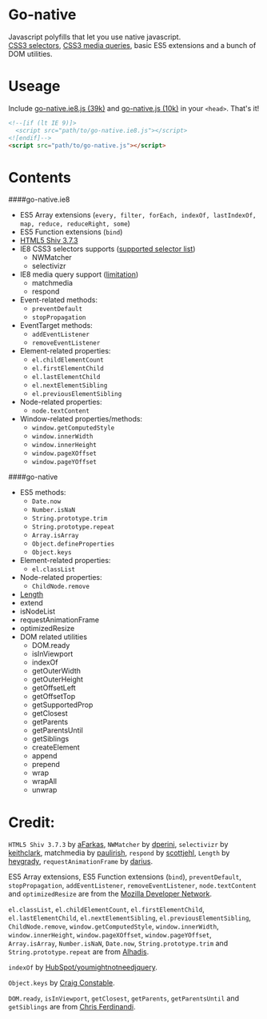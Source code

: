 # Go-native
Javascript polyfills that let you use native javascript.   
[CSS3 selectors](https://www.w3.org/TR/css3-selectors/), [CSS3 media queries](https://www.w3.org/TR/css3-mediaqueries/), basic ES5 extensions and a bunch of DOM utilities.

# Useage
Include [go-native.ie8.js (39k)](https://raw.githubusercontent.com/ganlanyuan/go-native/master/dist/go-native.ie8.js) and [go-native.js (10k)](https://raw.githubusercontent.com/ganlanyuan/go-native/master/dist/go-native.js) in your `<head>`. That's it!
````html
<!--[if (lt IE 9)]>
  <script src="path/to/go-native.ie8.js"></script>
<![endif]-->
<script src="path/to/go-native.js"></script>
````

# Contents
####go-native.ie8  
- ES5 Array extensions (`every, filter, forEach, indexOf, lastIndexOf, map, reduce, reduceRight, some`)
- ES5 Function extensions (`bind`)
- [HTML5 Shiv 3.7.3](https://github.com/aFarkas/html5shiv)
- IE8 CSS3 selectors supports ([supported selector list](http://selectivizr.com/))
  - NWMatcher
  - selectivizr
- IE8 media query support ([limitation](https://github.com/scottjehl/Respond#user-content-support--caveats))
  - matchmedia 
  - respond
- Event-related methods:
  - `preventDefault`
  - `stopPropagation`
- EventTarget methods:
  - `addEventListener`
  - `removeEventListener`
- Element-related properties: 
  - `el.childElementCount`
  - `el.firstElementChild`
  - `el.lastElementChild`
  - `el.nextElementSibling`
  - `el.previousElementSibling`
- Node-related properties:
  - `node.textContent`
- Window-related properties/methods: 
  - `window.getComputedStyle`
  - `window.innerWidth`
  - `window.innerHeight`
  - `window.pageXOffset`
  - `window.pageYOffset`


####go-native
- ES5 methods:
  - `Date.now`
  - `Number.isNaN`
  - `String.prototype.trim`
  - `String.prototype.repeat`
  - `Array.isArray`
  - `Object.defineProperties`
  - `Object.keys`
- Element-related properties: 
  - `el.classList`
- Node-related properties:
  - `ChildNode.remove`
- [Length](https://github.com/heygrady/Units)
- extend
- isNodeList
- requestAnimationFrame
- optimizedResize
- DOM related utilities
  - DOM.ready
  - isInViewport
  - indexOf
  - getOuterWidth
  - getOuterHeight
  - getOffsetLeft
  - getOffsetTop
  - getSupportedProp
  - getClosest
  - getParents
  - getParentsUntil
  - getSiblings
  - createElement
  - append
  - prepend
  - wrap
  - wrapAll
  - unwrap

# Credit:
`HTML5 Shiv 3.7.3` by [aFarkas](https://github.com/aFarkas/html5shiv), `NWMatcher` by [dperini](https://github.com/dperini/nwmatcher), `selectivizr` by [keithclark](https://github.com/keithclark/selectivizr), matchmedia by [paulirish](https://github.com/paulirish/matchMedia.js), `respond` by [scottjehl](https://github.com/scottjehl/Respond), `Length` by [heygrady](https://github.com/heygrady/Units), `requestAnimationFrame` by [darius](https://github.com/darius/requestAnimationFrame).

ES5 Array extensions, ES5 Function extensions (`bind`), 
`preventDefault`, `stopPropagation`, `addEventListener`, `removeEventListener`, `node.textContent` and `optimizedResize` are from the [Mozilla Developer Network](https://developer.mozilla.org/en-US/docs/Web/JavaScript/Reference/Global_Objects/Array).  

`el.classList`, `el.childElementCount`, `el.firstElementChild`, `el.lastElementChild`, `el.nextElementSibling`, `el.previousElementSibling`, `ChildNode.remove`, `window.getComputedStyle`, `window.innerWidth`, `window.innerHeight`, `window.pageXOffset`, `window.pageYOffset`, `Array.isArray`, `Number.isNaN`, `Date.now`, `String.prototype.trim` and `String.prototype.repeat` are from [Alhadis](https://github.com/Alhadis/Fix-IE).  

`indexOf` by [HubSpot/youmightnotneedjquery](https://github.com/HubSpot/YouMightNotNeedjQuery).

`Object.keys` by [Craig Constable](http://tokenposts.blogspot.com.au/2012/04/javascript-objectkeys-browser.html).

`DOM.ready`, `isInViewport`, `getClosest`, `getParents`, `getParentsUntil` and `getSiblings` are from [Chris Ferdinandi](http://gomakethings.com/ditching-jquery/).
